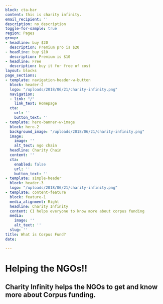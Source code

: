 ```yaml
---
block: cta-bar
content: this is charity infinity.
email_recipient: ''
description: no description
toggle-for-sample: true
region: Pages
group:
- headline: buy $20
  description: Premium pro is $20
- headline: buy $10
  description: Premium is $10
- headline: Free
  description: buy it for free of cost
layout: blocks
page_sections:
- template: navigation-header-w-button
  block: header-2
  logo: "/uploads/2018/06/21/charity-infinity.png"
  navigation:
  - link: "/"
    link_text: Homepage
  cta:
    url: ''
    button_text: ''
- template: hero-banner-w-image
  block: hero-2
  background_image: "/uploads/2018/06/21/charity-infinity.png"
  image:
    image: ''
    alt_text: ngo chain
  headline: Charity Chain
  content: ''
  cta:
    enabled: false
    url: ''
    button_text: ''
- template: simple-header
  block: header-3
  logo: "/uploads/2018/06/21/charity-infinity.png"
- template: content-feature
  block: feature-1
  media_alignment: Right
  headline: Charity Infinity
  content: CI helps everyone to know more about corpus funding
  media:
    image: ''
    alt_text: ''
  slug: ''
title: What is Corpus Fund?
date: 

---
```

# Helping the NGOs!!

## Charity Infinity helps the NGOs to get and know more about Corpus funding.